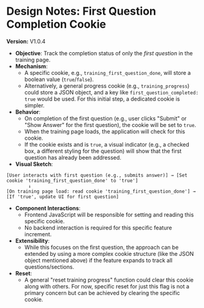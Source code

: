 # Design Notes: First Question Completion Cookie

**Version:** V1.0.4

- **Objective**: Track the completion status of only the *first question* in the training page.
- **Mechanism**:
    - A specific cookie, e.g., `training_first_question_done`, will store a boolean value (`true`/`false`).
    - Alternatively, a general progress cookie (e.g., `training_progress`) could store a JSON object, and a key like `first_question_completed: true` would be used. For this initial step, a dedicated cookie is simpler.
- **Behavior**:
    - On completion of the first question (e.g., user clicks "Submit" or "Show Answer" for the first question), the cookie will be set to `true`.
    - When the training page loads, the application will check for this cookie.
    - If the cookie exists and is `true`, a visual indicator (e.g., a checked box, a different styling for the question) will show that the first question has already been addressed.
- **Visual Sketch**:
```
[User interacts with first question (e.g., submits answer)] → [Set cookie 'training_first_question_done' to 'true']
        ↓
[On training page load: read cookie 'training_first_question_done'] → [If 'true', update UI for first question]
```
- **Component Interactions**:
  - Frontend JavaScript will be responsible for setting and reading this specific cookie.
  - No backend interaction is required for this specific feature increment.
- **Extensibility**:
  - While this focuses on the first question, the approach can be extended by using a more complex cookie structure (like the JSON object mentioned above) if the feature expands to track all questions/sections.
- **Reset**:
  - A general "reset training progress" function could clear this cookie along with others. For now, specific reset for just this flag is not a primary concern but can be achieved by clearing the specific cookie.
